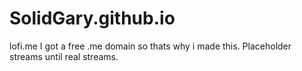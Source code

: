 # SolidGary.github.io
lofi.me
I got a free .me domain so thats why i made this.
Placeholder streams until real streams.
